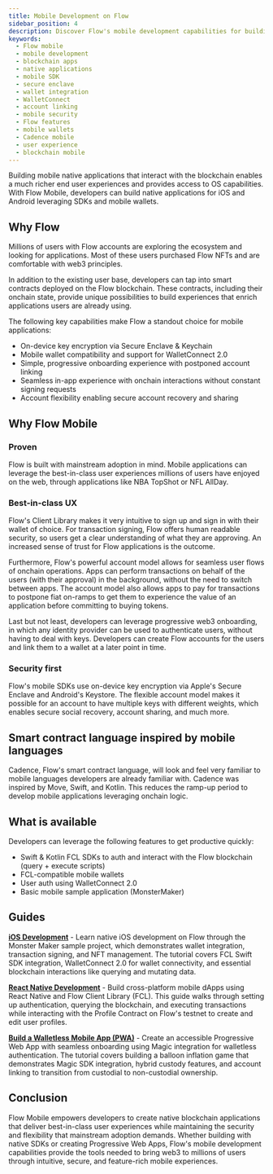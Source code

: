 ```yaml
---
title: Mobile Development on Flow
sidebar_position: 4
description: Discover Flow's mobile development capabilities for building native blockchain applications. Learn about Flow's unique features for mobile apps, including secure key management, wallet integration, and progressive onboarding.
keywords:
  - Flow mobile
  - mobile development
  - blockchain apps
  - native applications
  - mobile SDK
  - secure enclave
  - wallet integration
  - WalletConnect
  - account linking
  - mobile security
  - Flow features
  - mobile wallets
  - Cadence mobile
  - user experience
  - blockchain mobile
---
```


Building mobile native applications that interact with the blockchain enables a much richer end user experiences and provides access to OS capabilities. With Flow Mobile, developers can build native applications for iOS and Android leveraging SDKs and mobile wallets.

## Why Flow

Millions of users with Flow accounts are exploring the ecosystem and looking for applications. Most of these users purchased Flow NFTs and are comfortable with web3 principles.

In addition to the existing user base, developers can tap into smart contracts deployed on the Flow blockchain. These contracts, including their onchain state, provide unique possibilities to build experiences that enrich applications users are already using.

The following key capabilities make Flow a standout choice for mobile applications:

- On-device key encryption via Secure Enclave & Keychain
- Mobile wallet compatibility and support for WalletConnect 2.0
- Simple, progressive onboarding experience with postponed account linking
- Seamless in-app experience with onchain interactions without constant signing requests
- Account flexibility enabling secure account recovery and sharing

## Why Flow Mobile

### Proven

Flow is built with mainstream adoption in mind. Mobile applications can leverage the best-in-class user experiences millions of users have enjoyed on the web, through applications like NBA TopShot or NFL AllDay.

### Best-in-class UX

Flow's Client Library makes it very intuitive to sign up and sign in with their wallet of choice. For transaction signing, Flow offers human readable security, so users get a clear understanding of what they are approving. An increased sense of trust for Flow applications is the outcome.

Furthermore, Flow's powerful account model allows for seamless user flows of onchain operations. Apps can perform transactions on behalf of the users (with their approval) in the background, without the need to switch between apps. The account model also allows apps to pay for transactions to postpone fiat on-ramps to get them to experience the value of an application before committing to buying tokens.

Last but not least, developers can leverage progressive web3 onboarding, in which any identity provider can be used to authenticate users, without having to deal with keys. Developers can create Flow accounts for the users and link them to a wallet at a later point in time.

### Security first

Flow's mobile SDKs use on-device key encryption via Apple's Secure Enclave and Android's Keystore. The flexible account model makes it possible for an account to have multiple keys with different weights, which enables secure social recovery, account sharing, and much more.

## Smart contract language inspired by mobile languages

Cadence, Flow's smart contract language, will look and feel very familiar to mobile languages developers are already familiar with. Cadence was inspired by Move, Swift, and Kotlin. This reduces the ramp-up period to develop mobile applications leveraging onchain logic.

## What is available

Developers can leverage the following features to get productive quickly:

- Swift & Kotlin FCL SDKs to auth and interact with the Flow blockchain (query + execute scripts)
- FCL-compatible mobile wallets
- User auth using WalletConnect 2.0
- Basic mobile sample application (MonsterMaker)

## Guides

**[iOS Development]** - Learn native iOS development on Flow through the Monster Maker sample project, which demonstrates wallet integration, transaction signing, and NFT management. The tutorial covers FCL Swift SDK integration, WalletConnect 2.0 for wallet connectivity, and essential blockchain interactions like querying and mutating data.

**[React Native Development]** - Build cross-platform mobile dApps using React Native and Flow Client Library (FCL). This guide walks through setting up authentication, querying the blockchain, and executing transactions while interacting with the Profile Contract on Flow's testnet to create and edit user profiles.

**[Build a Walletless Mobile App (PWA)]** - Create an accessible Progressive Web App with seamless onboarding using Magic integration for walletless authentication. The tutorial covers building a balloon inflation game that demonstrates Magic SDK integration, hybrid custody features, and account linking to transition from custodial to non-custodial ownership.

## Conclusion

Flow Mobile empowers developers to create native blockchain applications that deliver best-in-class user experiences while maintaining the security and flexibility that mainstream adoption demands. Whether building with native SDKs or creating Progressive Web Apps, Flow's mobile development capabilities provide the tools needed to bring web3 to millions of users through intuitive, secure, and feature-rich mobile experiences.

<!-- Reference-style links, will not render on page. -->

[iOS Development]: ./ios-quickstart.md
[React Native Development]: ./react-native-quickstart.md
[Build a Walletless Mobile App (PWA)]: ./walletless-pwa.md
